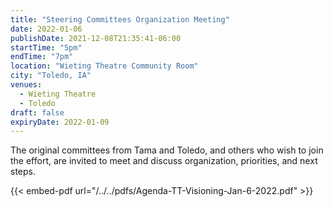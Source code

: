 ```yaml
---
title: "Steering Committees Organization Meeting"
date: 2022-01-06
publishDate: 2021-12-08T21:35:41-06:00
startTime: "5pm"
endTime: "7pm"
location: "Wieting Theatre Community Room"
city: "Toledo, IA"
venues:
  - Wieting Theatre
  - Toledo
draft: false
expiryDate: 2022-01-09
---
```


The original committees from Tama and Toledo, and others who wish to join the effort, are invited to meet and discuss organization, priorities, and next steps.

{{< embed-pdf url="/../../pdfs/Agenda-TT-Visioning-Jan-6-2022.pdf" >}}
